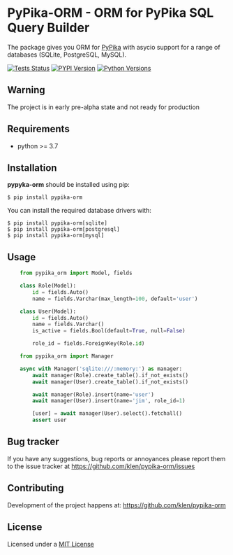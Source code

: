 # PyPika-ORM - ORM for PyPika SQL Query Builder

The package gives you ORM for [PyPika](https://github.com/kayak/pypika) with
asycio support for a range of databases (SQLite, PostgreSQL, MySQL).

[![Tests Status](https://github.com/klen/pypika-orm/workflows/tests/badge.svg)](https://github.com/klen/pypika-orm/actions)
[![PYPI Version](https://img.shields.io/pypi/v/pypika-orm)](https://pypi.org/project/pypika-orm/)
[![Python Versions](https://img.shields.io/pypi/pyversions/pypika-orm)](https://pypi.org/project/pypika-orm/)


## Warning

The project is in early pre-alpha state and not ready for production

## Requirements

* python >= 3.7

## Installation

**pypyka-orm** should be installed using pip:

```shell
$ pip install pypika-orm
```

You can install the required database drivers with:

```shell
$ pip install pypika-orm[sqlite]
$ pip install pypika-orm[postgresql]
$ pip install pypika-orm[mysql]
```

## Usage

```python
    from pypika_orm import Model, fields

    class Role(Model):
        id = fields.Auto()
        name = fields.Varchar(max_length=100, default='user')

    class User(Model):
        id = fields.Auto()
        name = fields.Varchar()
        is_active = fields.Bool(default=True, null=False)

        role_id = fields.ForeignKey(Role.id)

    from pypika_orm import Manager

    async with Manager('sqlite:///:memory:') as manager:
        await manager(Role).create_table().if_not_exists()
        await manager(User).create_table().if_not_exists()

        await manager(Role).insert(name='user')
        await manager(User).insert(name='jim', role_id=1)

        [user] = await manager(User).select().fetchall()
        assert user
```

## Bug tracker

If you have any suggestions, bug reports or annoyances please report them to
the issue tracker at https://github.com/klen/pypika-orm/issues


## Contributing

Development of the project happens at: https://github.com/klen/pypika-orm


## License

Licensed under a [MIT License](http://opensource.org/licenses/MIT)

